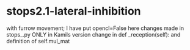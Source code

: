 stops2.1-lateral-inhibition
===========================

with furrow movement; I have put opencl=False here
changes made in stops_.py ONLY in Kamils version
change in def _reception(self): and definition of self.mul_mat

